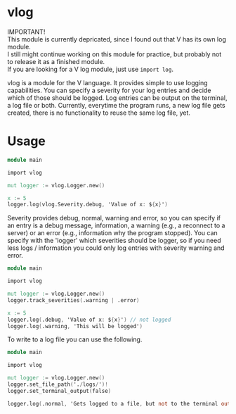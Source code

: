 # vlog

IMPORTANT!  
This module is currently depricated, since I found out that V has its own log module.  
I still might continue working on this module for practice, but probably not to release it as a finished module.  
If you are looking for a V log module, just use `import log`.

vlog is a module for the V language. It provides simple to use logging capabilities.
You can specify a severity for your log entries and decide which of those should be logged.
Log entries can be output on the terminal, a log file or both. Currently, everytime the program runs, a new log file gets created, there is no functionality to reuse the same log file, yet.

# Usage

```v
module main

import vlog

mut logger := vlog.Logger.new()

x := 5
logger.log(vlog.Severity.debug, 'Value of x: ${x}')
```

Severity provides debug, normal, warning and error, so you can specify if an entry is a debug message, information, a warning (e.g., a reconnect to a server) or an error (e.g., information why the program stopped).
You can specify with the 'logger' which severities should be logger, so if you need less logs / information you could only log entries with severity warning and error.

```v
module main

import vlog

mut logger := vlog.Logger.new()
logger.track_severities(.warning | .error)

x := 5
logger.log(.debug, 'Value of x: ${x}') // not logged
logger.log(.warning, 'This will be logged')
```

To write to a log file you can use the following.

```v
module main

import vlog

mut logger := vlog.Logger.new()
logger.set_file_path('./logs/')!
logger.set_terminal_output(false)

logger.log(.normal, 'Gets logged to a file, but not to the terminal output.')
```
